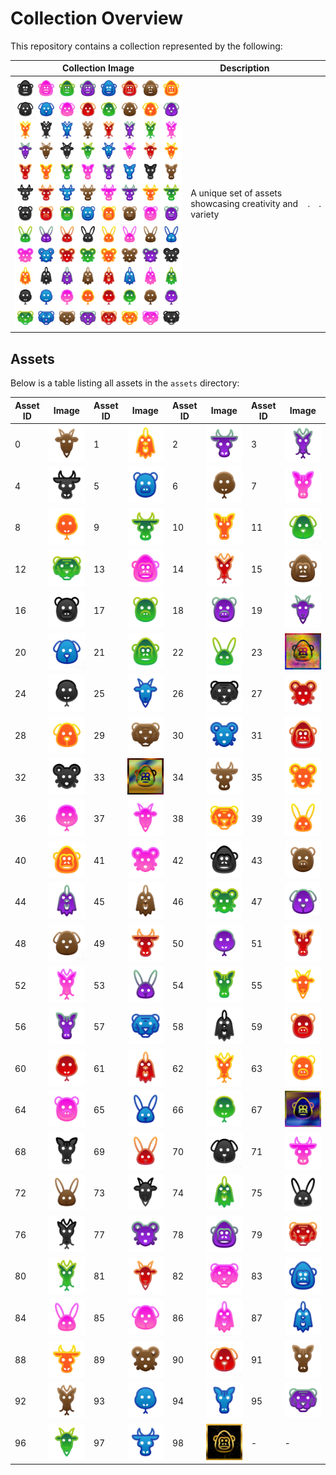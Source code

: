 # Collection Overview

This repository contains a collection represented by the following:

| Collection Image              | Description                                              |   |   |
|-------------------------------|----------------------------------------------------------|---|---|
| ![Collection](collection.png) | A unique set of assets showcasing creativity and variety | . | . |

## Assets

Below is a table listing all assets in the `assets` directory:

| Asset ID | Image                | Asset ID | Image                | Asset ID | Image                | Asset ID | Image                |
|----------|----------------------|----------|----------------------|----------|----------------------|----------|----------------------|
| 0        | ![0](assets/0.png)   | 1        | ![1](assets/1.png)   | 2        | ![2](assets/2.png)   | 3        | ![3](assets/3.png)   |
| 4        | ![4](assets/4.png)   | 5        | ![5](assets/5.png)   | 6        | ![6](assets/6.png)   | 7        | ![7](assets/7.png)   |
| 8        | ![8](assets/8.png)   | 9        | ![9](assets/9.png)   | 10       | ![10](assets/10.png) | 11       | ![11](assets/11.png) |
| 12       | ![12](assets/12.png) | 13       | ![13](assets/13.png) | 14       | ![14](assets/14.png) | 15       | ![15](assets/15.png) |
| 16       | ![16](assets/16.png) | 17       | ![17](assets/17.png) | 18       | ![18](assets/18.png) | 19       | ![19](assets/19.png) |
| 20       | ![20](assets/20.png) | 21       | ![21](assets/21.png) | 22       | ![22](assets/22.png) | 23       | ![23](assets/23.png) |
| 24       | ![24](assets/24.png) | 25       | ![25](assets/25.png) | 26       | ![26](assets/26.png) | 27       | ![27](assets/27.png) |
| 28       | ![28](assets/28.png) | 29       | ![29](assets/29.png) | 30       | ![30](assets/30.png) | 31       | ![31](assets/31.png) |
| 32       | ![32](assets/32.png) | 33       | ![33](assets/33.png) | 34       | ![34](assets/34.png) | 35       | ![35](assets/35.png) |
| 36       | ![36](assets/36.png) | 37       | ![37](assets/37.png) | 38       | ![38](assets/38.png) | 39       | ![39](assets/39.png) |
| 40       | ![40](assets/40.png) | 41       | ![41](assets/41.png) | 42       | ![42](assets/42.png) | 43       | ![43](assets/43.png) |
| 44       | ![44](assets/44.png) | 45       | ![45](assets/45.png) | 46       | ![46](assets/46.png) | 47       | ![47](assets/47.png) |
| 48       | ![48](assets/48.png) | 49       | ![49](assets/49.png) | 50       | ![50](assets/50.png) | 51       | ![51](assets/51.png) |
| 52       | ![52](assets/52.png) | 53       | ![53](assets/53.png) | 54       | ![54](assets/54.png) | 55       | ![55](assets/55.png) |
| 56       | ![56](assets/56.png) | 57       | ![57](assets/57.png) | 58       | ![58](assets/58.png) | 59       | ![59](assets/59.png) |
| 60       | ![60](assets/60.png) | 61       | ![61](assets/61.png) | 62       | ![62](assets/62.png) | 63       | ![63](assets/63.png) |
| 64       | ![64](assets/64.png) | 65       | ![65](assets/65.png) | 66       | ![66](assets/66.png) | 67       | ![67](assets/67.png) |
| 68       | ![68](assets/68.png) | 69       | ![69](assets/69.png) | 70       | ![70](assets/70.png) | 71       | ![71](assets/71.png) |
| 72       | ![72](assets/72.png) | 73       | ![73](assets/73.png) | 74       | ![74](assets/74.png) | 75       | ![75](assets/75.png) |
| 76       | ![76](assets/76.png) | 77       | ![77](assets/77.png) | 78       | ![78](assets/78.png) | 79       | ![79](assets/79.png) |
| 80       | ![80](assets/80.png) | 81       | ![81](assets/81.png) | 82       | ![82](assets/82.png) | 83       | ![83](assets/83.png) |
| 84       | ![84](assets/84.png) | 85       | ![85](assets/85.png) | 86       | ![86](assets/86.png) | 87       | ![87](assets/87.png) |
| 88       | ![88](assets/88.png) | 89       | ![89](assets/89.png) | 90       | ![90](assets/90.png) | 91       | ![91](assets/91.png) |
| 92       | ![92](assets/92.png) | 93       | ![93](assets/93.png) | 94       | ![94](assets/94.png) | 95       | ![95](assets/95.png) |
| 96       | ![96](assets/96.png) | 97       | ![97](assets/97.png) | 98       | ![98](assets/98.png) | -        | -                    |
